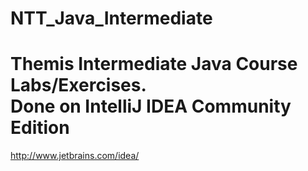 NTT_Java_Intermediate
=====================

Themis Intermediate Java Course Labs/Exercises.  
Done on IntelliJ IDEA Community Edition
=====================

http://www.jetbrains.com/idea/
